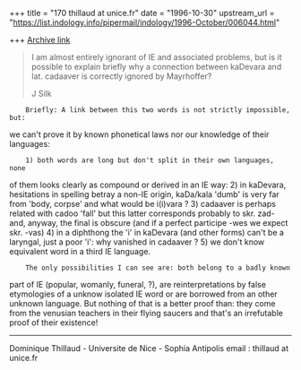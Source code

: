 +++
title = "170 thillaud at unice.fr"
date = "1996-10-30"
upstream_url = "https://list.indology.info/pipermail/indology/1996-October/006044.html"

+++
[Archive link](https://list.indology.info/pipermail/indology/1996-October/006044.html)

>I am almost entirely ignorant of IE and associated problems, but is it
>possible to explain briefly why a connection between kaDevara and lat.
>cadaaver is correctly ignored by Mayrhoffer?
>
>J Silk

        Briefly: A link between this two words is not strictly impossible, but:
we can't prove it by known phonetical laws nor our knowledge of their languages:

        1) both words are long but don't split in their own languages, none
of them looks clearly as compound or derived in an IE way:
        2) in kaDevara, hesitations in spelling betray a non-IE origin,
kaDa/kala 'dumb' is very far from 'body, corpse' and what would be i(i)vara
?
        3) cadaaver is perhaps related with cadoo 'fall' but this latter
corresponds probably to skr. zad- and, anyway, the final is obscure (and if
a perfect participe -wes we expect skr. -vas)
        4) in a diphthong the 'i' in kaDevara (and other forms) can't be a
laryngal, just a poor 'i': why vanished in cadaaver ?
        5) we don't know equivalent word in a third IE language.

        The only possibilities I can see are: both belong to a badly known
part of IE (popular, womanly, funeral, ?), are reinterpretations by false
etymologies of a unknow isolated IE word or are borrowed from an other
unknown language. But nothing of that is a better proof than: they come
from the venusian teachers in their flying saucers and that's an
irrefutable proof of their existence!


--------------------------------------------------------------
Dominique Thillaud - Universite de Nice - Sophia Antipolis
email : thillaud at unice.fr







